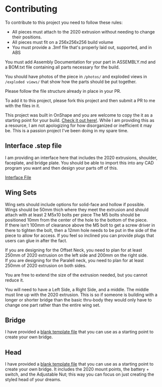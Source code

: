 # Contributing

To contribute to this project you need to follow these rules: 
- All pieces must attach to the 2020 extrusion without needing to change their positions. 
- All pieces must fit on a 256x256x256 build volume
- You must provide a .3mf file that's properly laid out, supported, and in ABS

You must add Assembly Documentation for your part in ASSEMBLY.md and a BOM.txt file containing all parts necessary for the build.  

You should have photos of the piece in `/photos/` and exploded views in `/exploded views/` that show how the parts should be put together. 

Please follow the file structure already in place in your PR. 

To add it to this project, please fork this project and then submit a PR to me with the files in it.  

This project was built in OnShape and you are welcome to copy the it as a starting point for your build.  [Check it out here!](https://cad.onshape.com/documents/f8519e054e386d34fe7f717c/w/4b68044692bbe5e682fcb1e9/e/030bc3a27bf0944a8a68be66?renderMode=0&uiState=67c742332bca82445e94f5f6).  While I am providing this as a resource, I am not apologizing for how disorganized or inefficient it may be.  This is a passion project I've been doing in my spare time.  

## Interface .step file

I am providing an interface here that includes the 2020 extrusions, shoulder, faceplate, and bridge plate.  You should be able to import this into any CAD program you want and then design your parts off of this.  

[Interface File](/models/Extras/Interface/Interface.step)

## Wing Sets

Wing sets should include options for solid-face and hollow if possible.  
Wings should be 50mm thich where they meet the extrusion and should attach with at least 2 M5x10 bolts per piece
The M5 bolts should be positioned 10mm from the center of the hole to the bottom of the piece.  
If there isn't 100mm of clearance above the M5 bolt to get a screw driver in there to tighten the bolt, then a 12mm hole needs to be put in the side of the piece to allow for access.   If you feel so inclined you can provide plugs that users can glue in after the fact. 

If you are designing for the Offset Neck, you need to plan for at least 250mm of 2020 extrusion on the left side and 200mm on the right side.  
If you are designing for the Paralell neck, you need to plan for at least 250mm of 2020 extrusion on both sides. 

You are free to extend the size of the extrusion needed, but you cannot reduce it. 

You will need to have a Left Side, a Right Side, and a middle.  The middle must line up with the 2020 extrusion.  This is so if someone is building with a longer or shorter bridge than the basic thru-body they would only have to change one part rather than the entire wing set.  

## Bridge

I have provided a [blank template file](/models/Bridge/Blank/) that you can use as a starting point to create your own bridge.  

## Head

I have provided a [blank template file](/models/Head/Blank/ExoGuitar%20-%20Head%20-%20Blank.step) that you can use as a starting point to create your own bridge.  It includes the 2020 mount points, the battery + switch, and the Adjustable Nut; this way you can focus on just creating the styled head of your dreams.  

